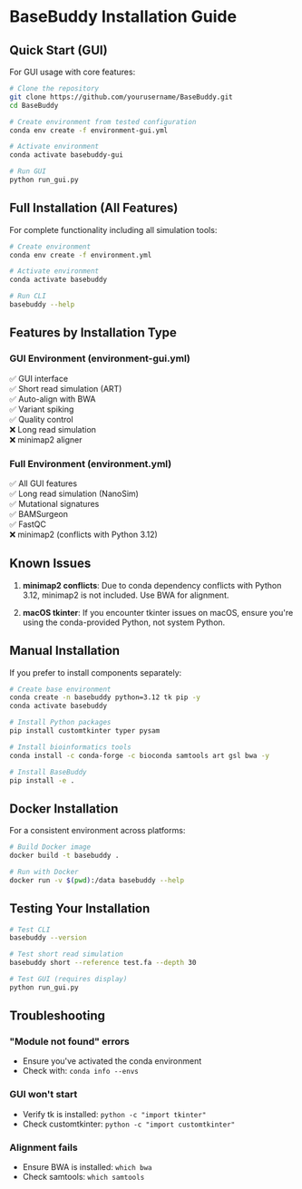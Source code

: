 # BaseBuddy Installation Guide

## Quick Start (GUI)

For GUI usage with core features:

```bash
# Clone the repository
git clone https://github.com/yourusername/BaseBuddy.git
cd BaseBuddy

# Create environment from tested configuration
conda env create -f environment-gui.yml

# Activate environment
conda activate basebuddy-gui

# Run GUI
python run_gui.py
```

## Full Installation (All Features)

For complete functionality including all simulation tools:

```bash
# Create environment
conda env create -f environment.yml

# Activate environment
conda activate basebuddy

# Run CLI
basebuddy --help
```

## Features by Installation Type

### GUI Environment (environment-gui.yml)
✅ GUI interface  
✅ Short read simulation (ART)  
✅ Auto-align with BWA  
✅ Variant spiking  
✅ Quality control  
❌ Long read simulation  
❌ minimap2 aligner  

### Full Environment (environment.yml)
✅ All GUI features  
✅ Long read simulation (NanoSim)  
✅ Mutational signatures  
✅ BAMSurgeon  
✅ FastQC  
❌ minimap2 (conflicts with Python 3.12)  

## Known Issues

1. **minimap2 conflicts**: Due to conda dependency conflicts with Python 3.12, minimap2 is not included. Use BWA for alignment.

2. **macOS tkinter**: If you encounter tkinter issues on macOS, ensure you're using the conda-provided Python, not system Python.

## Manual Installation

If you prefer to install components separately:

```bash
# Create base environment
conda create -n basebuddy python=3.12 tk pip -y
conda activate basebuddy

# Install Python packages
pip install customtkinter typer pysam

# Install bioinformatics tools
conda install -c conda-forge -c bioconda samtools art gsl bwa -y

# Install BaseBuddy
pip install -e .
```

## Docker Installation

For a consistent environment across platforms:

```bash
# Build Docker image
docker build -t basebuddy .

# Run with Docker
docker run -v $(pwd):/data basebuddy --help
```

## Testing Your Installation

```bash
# Test CLI
basebuddy --version

# Test short read simulation
basebuddy short --reference test.fa --depth 30

# Test GUI (requires display)
python run_gui.py
```

## Troubleshooting

### "Module not found" errors
- Ensure you've activated the conda environment
- Check with: `conda info --envs`

### GUI won't start
- Verify tk is installed: `python -c "import tkinter"`
- Check customtkinter: `python -c "import customtkinter"`

### Alignment fails
- Ensure BWA is installed: `which bwa`
- Check samtools: `which samtools`